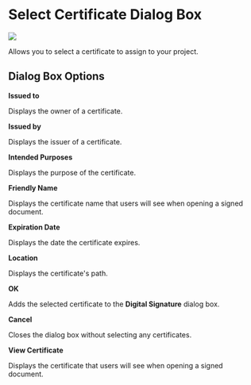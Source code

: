 
# Select Certificate Dialog Box


![](../images/va5m6c1_ZA01201781.gif)



Allows you to select a certificate to assign to your project.

## Dialog Box Options

 **Issued to**

Displays the owner of a certificate.

 **Issued by**

Displays the issuer of a certificate.

 **Intended Purposes**

Displays the purpose of the certificate.

 **Friendly Name**

Displays the certificate name that users will see when opening a signed document.

 **Expiration Date**

Displays the date the certificate expires.

 **Location**

Displays the certificate's path.

 **OK**

Adds the selected certificate to the  **Digital Signature** dialog box.

 **Cancel**

Closes the dialog box without selecting any certificates.

 **View Certificate**

Displays the certificate that users will see when opening a signed document.

